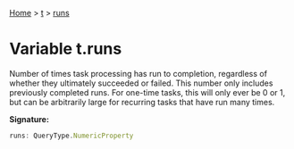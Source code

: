 [Home](../../../index.md) &gt; [t](../../t.md) &gt; [runs](./runs.md)

# Variable t.runs

Number of times task processing has run to completion, regardless of whether they ultimately succeeded or failed. This number only includes previously completed runs. For one-time tasks, this will only ever be 0 or 1, but can be arbitrarily large for recurring tasks that have run many times.

<b>Signature:</b>

```typescript
runs: QueryType.NumericProperty
```
